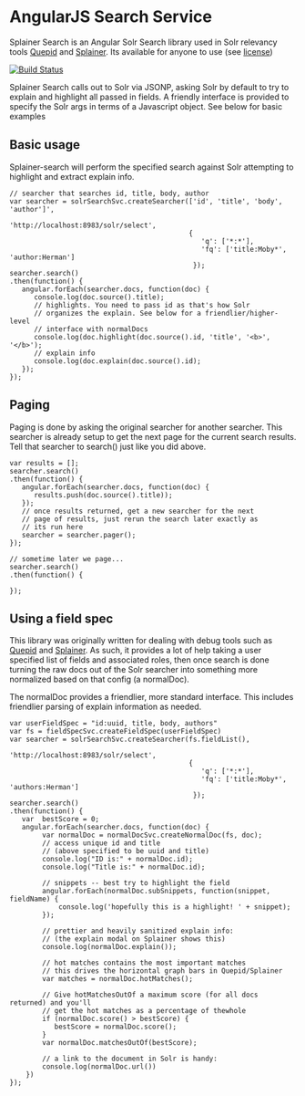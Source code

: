 # AngularJS Search Service

Splainer Search is an Angular Solr Search library used in Solr relevancy tools [Quepid](http://quepid.com) and [Splainer](http://splainer.io). Its available for anyone to use (see [license](LICENSE.txt))

[![Build Status](https://travis-ci.org/o19s/splainer-search.svg?branch=master)](https://travis-ci.org/o19s/splainer-search)

Splainer Search calls out to Solr via JSONP, asking Solr by default to try to explain and highlight all passed in fields. A friendly interface is provided to specify the Solr args in terms of a Javascript object. See below for basic examples

## Basic usage

Splainer-search will perform the specified search against Solr attempting to highlight and extract explain info.

    // searcher that searches id, title, body, author
    var searcher = solrSearchSvc.createSearcher(['id', 'title', 'body', 'author']',
                                                'http://localhost:8983/solr/select',
                                                {
                                                   'q': ['*:*'],
                                                   'fq': ['title:Moby*', 'author:Herman']
                                                 });
    searcher.search()
    .then(function() {
       angular.forEach(searcher.docs, function(doc) {
          console.log(doc.source().title);
          // highlights. You need to pass id as that's how Solr
          // organizes the explain. See below for a friendlier/higher-level
          // interface with normalDocs
          console.log(doc.highlight(doc.source().id, 'title', '<b>', '</b>');
          // explain info
          console.log(doc.explain(doc.source().id);
       });
    });
    

## Paging

Paging is done by asking the original searcher for another searcher. This searcher is already setup to get the next page for the current search results. Tell that searcher to search() just like you did above.

```
var results = [];
searcher.search()
.then(function() {
   angular.forEach(searcher.docs, function(doc) {
      results.push(doc.source().title));
   });
   // once results returned, get a new searcher for the next
   // page of results, just rerun the search later exactly as
   // its run here
   searcher = searcher.pager();
});

// sometime later we page...
searcher.search()
.then(function() {

});
```


## Using a field spec

This library was originally written for dealing with debug tools such as [Quepid](http://quepid.com) and [Splainer](http://splainer.io). As such, it provides a lot of help taking a user specified list of fields and associated roles, then once search is done turning the raw docs out of the Solr searcher into something more normalized based on that config (a normalDoc).

The normalDoc provides a friendlier, more standard interface. This includes friendlier parsing of explain information as needed.

```
var userFieldSpec = "id:uuid, title, body, authors"
var fs = fieldSpecSvc.createFieldSpec(userFieldSpec)
var searcher = solrSearchSvc.createSearcher(fs.fieldList(),
                                            'http://localhost:8983/solr/select',
                                            {
                                               'q': ['*:*'],
                                               'fq': ['title:Moby*', 'authors:Herman']
                                             });
searcher.search()
.then(function() {
   var  bestScore = 0;
   angular.forEach(searcher.docs, function(doc) {
        var normalDoc = normalDocSvc.createNormalDoc(fs, doc);
        // access unique id and title
        // (above specified to be uuid and title)
        console.log("ID is:" + normalDoc.id);
        console.log("Title is:" + normalDoc.id);
        
        // snippets -- best try to highlight the field
        angular.forEach(normalDoc.subSnippets, function(snippet, fieldName) {
            console.log('hopefully this is a highlight! ' + snippet);
        });
        
        // prettier and heavily sanitized explain info:
        // (the explain modal on Splainer shows this)
        console.log(normalDoc.explain());
        
        // hot matches contains the most important matches
        // this drives the horizontal graph bars in Quepid/Splainer
        var matches = normalDoc.hotMatches();
        
        // Give hotMatchesOutOf a maximum score (for all docs returned) and you'll 
        // get the hot matches as a percentage of thewhole
        if (normalDoc.score() > bestScore) {
           bestScore = normalDoc.score();
        }
        var normalDoc.matchesOutOf(bestScore);
        
        // a link to the document in Solr is handy:
        console.log(normalDoc.url())
    })
});

```
